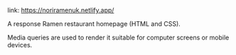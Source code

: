 link: https://noriramenuk.netlify.app/

A response Ramen restaurant homepage (HTML and CSS). 

Media queries are used to render it suitable for computer screens or mobile devices.
